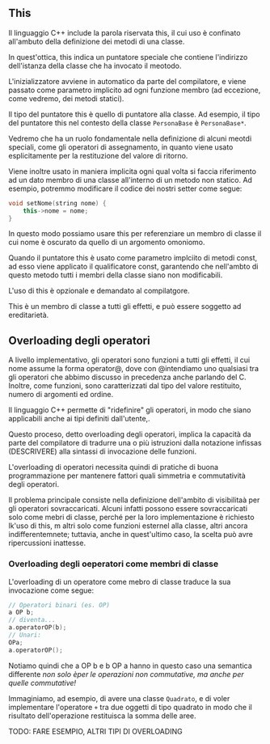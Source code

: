 ## This

Il linguaggio C++ include la parola riservata this, il cui uso è confinato all'ambuto della definizione dei metodi di una classe.

In quest'ottica, this indica un puntatore speciale che contiene l'indirizzo dell'istanza della classe che ha invocato il meotodo.

L'inizializzatore avviene in automatico da parte del compilatore, e viene passato come parametro implicito ad ogni funzione membro (ad eccezione, come vedremo, dei metodi statici).

Il tipo del puntatore this è quello di puntatore alla classe. Ad esempio, il tipo del puntatore this nel contesto della classe `PersonaBase` è `PersonaBase*`.

Vedremo che ha un ruolo fondamentale nella definizione di alcuni meotdi speciali, come gli operatori di assegnamento, in quanto viene usato esplicitamente per la restituzione del valore di ritorno.

Viene inoltre usato in maniera implicita ogni qual volta si faccia riferimento ad un dato membro di una classe all'interno di un metodo non statico. Ad esempio, potremmo modificare il codice dei nostri setter come segue:

```cpp
void setNome(string nome) {
	this->nome = nome;
}
```

In questo modo possiamo usare this per referenziare un membro di classe il cui nome è oscurato da quello di un argomento omoniomo.

Quando il puntatore this è usato come parametro implciito di metodi const, ad esso viene applicato il qualificatore const, garantendo che nell'ambto di questo metodo tutti i membri della classe siano non modificabili.

L'uso di this è opzionale e demandato al compilatgore.

This è un membro di classe a tutti gli effetti, e può essere soggetto ad ereditarietà.

## Overloading degli operatori

A livello implementativo, gli operatori sono funzioni a tutti gli effetti, il cui nome assume la forma operator@, dove con @intendiamo uno qualsiasi tra gli operatori che abbimo discusso in precedenza anche parlando del C. Inoltre, come funzioni, sono caratterizzati dal tipo del valore restituito, numero di argomenti ed ordine.

Il linguaggio C++ permette di "ridefinire" gli operatori, in modo che siano applicabili anche ai tipi definiti dall'utente,.

Questo proceso, detto overloading degli operatori, implica la capacità da parte del compilatore di tradurre una o più istruzioni dalla notazione infissas (DESCRIVERE) alla sintassi di invocazione delle funzioni.

L'overloading di operatori necessita quindi di pratiche di buona programmazione per mantenere fattori quali simmetria e commutatività degli operatori.

Il problema principale consiste nella definizione dell'ambito di visibilitaà per gli operatori sovraccaricati. Alcuni infatti possono essere sovraccaricati solo come mebri di classe, perché per la loro implementazione è richiesto lk'uso di this, m altri solo come funzioni esternel alla classe, altri ancora indifferentemnete; tuttavia, anche in quest'ultimo caso, la scelta può avre ripercussioni inattesse.

### Overloading degli oeperatori come membri di classe

L'overloading di un operatore come mebro di classe traduce la sua invocazione come segue:

```cpp
// Operatori binari (es. OP)
a OP b;
// diventa...
a.operatorOP(b);
// Unari:
OPa;
a.operatorOP();
```

Notiamo quindi che a OP b e b OP a hanno in questo caso una semantica differente *non solo èper le operazioni non commutative, ma anche per quelle commutative!*

Immaginiamo, ad esempio, di avere una classe `Quadrato`, e di voler implementare l'operatore `+` tra due oggetti di tipo quadrato in modo che il risultato dell'operazione restituisca la somma delle aree.

TODO: FARE ESEMPIO, ALTRI TIPI DI OVERLOADING
